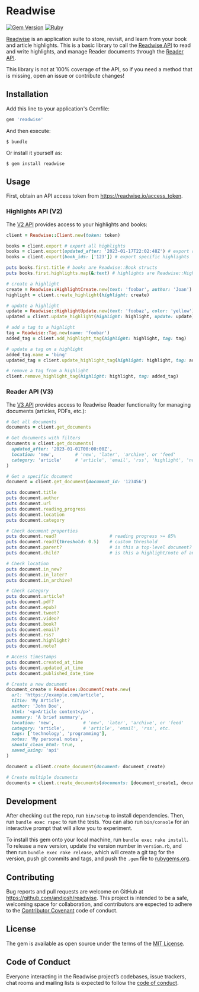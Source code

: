 # Readwise

[![Gem Version](https://badge.fury.io/rb/readwise.svg)](https://badge.fury.io/rb/readwise) [![Ruby](https://github.com/joshbeckman/readwise-ruby/actions/workflows/ruby.yml/badge.svg)](https://github.com/joshbeckman/readwise-ruby/actions/workflows/ruby.yml)

[Readwise](https://readwise.io/) is an application suite to store, revisit, and learn from your book and article highlights. This is a basic library to call the [Readwise API](https://readwise.io/api_deets) to read and write highlights, and manage Reader documents through the [Reader API](https://readwise.io/reader_api).

This library is not at 100% coverage of the API, so if you need a method that is missing, open an issue or contribute changes!

## Installation

Add this line to your application's Gemfile:

```ruby
gem 'readwise'
```

And then execute:

    $ bundle

Or install it yourself as:

    $ gem install readwise

## Usage

First, obtain an API access token from https://readwise.io/access_token.

### Highlights API (V2)

The [V2 API](https://readwise.io/api_deets) provides access to your highlights and books:

```ruby
client = Readwise::Client.new(token: token)

books = client.export # export all highlights
books = client.export(updated_after: '2023-01-17T22:02:48Z') # export recent highlights
books = client.export(book_ids: ['123']) # export specific highlights

puts books.first.title # books are Readwise::Book structs
puts books.first.highlights.map(&:text) # highlights are Readwise::Highlight structs

# create a highlight
create = Readwise::HighlightCreate.new(text: 'foobar', author: 'Joan')
highlight = client.create_highlight(highlight: create)

# update a highlight
update = Readwise::HighlightUpdate.new(text: 'foobaz', color: 'yellow')
updated = client.update_highlight(highlight: highlight, update: update)

# add a tag to a highlight
tag = Readwise::Tag.new(name: 'foobar')
added_tag = client.add_highlight_tag(highlight: highlight, tag: tag)

# update a tag on a highlight
added_tag.name = 'bing'
updated_tag = client.update_highlight_tag(highlight: highlight, tag: added_tag)

# remove a tag from a highlight
client.remove_highlight_tag(highlight: highlight, tag: added_tag)
```

### Reader API (V3)

The [V3 API](https://readwise.io/reader_api) provides access to Readwise Reader functionality for managing documents (articles, PDFs, etc.):

```ruby
# Get all documents
documents = client.get_documents

# Get documents with filters
documents = client.get_documents(
  updated_after: '2023-01-01T00:00:00Z',
  location: 'new',        # 'new', 'later', 'archive', or 'feed'
  category: 'article'     # 'article', 'email', 'rss', 'highlight', 'note', 'pdf', 'epub', 'tweet', 'video'
)

# Get a specific document
document = client.get_document(document_id: '123456')

puts document.title
puts document.author
puts document.url
puts document.reading_progress
puts document.location
puts document.category

# Check document properties
puts document.read?                    # reading progress >= 85%
puts document.read?(threshold: 0.5)    # custom threshold
puts document.parent?                  # is this a top-level document?
puts document.child?                   # is this a highlight/note of another document?

# Check location
puts document.in_new?
puts document.in_later?  
puts document.in_archive?

# Check category
puts document.article?
puts document.pdf?
puts document.epub?
puts document.tweet?
puts document.video?
puts document.book?
puts document.email?
puts document.rss?
puts document.highlight?
puts document.note?

# Access timestamps
puts document.created_at_time
puts document.updated_at_time
puts document.published_date_time

# Create a new document
document_create = Readwise::DocumentCreate.new(
  url: 'https://example.com/article',
  title: 'My Article',
  author: 'John Doe',
  html: '<p>Article content</p>',
  summary: 'A brief summary',
  location: 'new',           # 'new', 'later', 'archive', or 'feed'
  category: 'article',       # 'article', 'email', 'rss', etc.
  tags: ['technology', 'programming'],
  notes: 'My personal notes',
  should_clean_html: true,
  saved_using: 'api'
)

document = client.create_document(document: document_create)

# Create multiple documents
documents = client.create_documents(documents: [document_create1, document_create2])
```

## Development

After checking out the repo, run `bin/setup` to install dependencies. Then, run `bundle exec rspec` to run the tests. You can also run `bin/console` for an interactive prompt that will allow you to experiment.

To install this gem onto your local machine, run `bundle exec rake install`. To release a new version, update the version number in `version.rb`, and then run `bundle exec rake release`, which will create a git tag for the version, push git commits and tags, and push the `.gem` file to [rubygems.org](https://rubygems.org).

## Contributing

Bug reports and pull requests are welcome on GitHub at https://github.com/andjosh/readwise. This project is intended to be a safe, welcoming space for collaboration, and contributors are expected to adhere to the [Contributor Covenant](http://contributor-covenant.org) code of conduct.

## License

The gem is available as open source under the terms of the [MIT License](https://opensource.org/licenses/MIT).

## Code of Conduct

Everyone interacting in the Readwise project’s codebases, issue trackers, chat rooms and mailing lists is expected to follow the [code of conduct](https://github.com/andjosh/readwise/blob/master/CODE_OF_CONDUCT.md).
